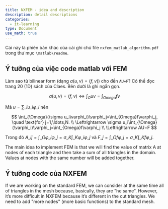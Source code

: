 ```yaml
---
title: NXFEM - idea and description
description: detail descriptions
categories:
  - it-learning
type: Document
use_math: true
---
```


Cái này là phiên bản khác của cái ghi chú file `nxfem_matlab_algorithm.pdf` trong thư mục `\matlab\readme`.

## Ý tưởng của việc code matlab với FEM

Làm sao từ bilinear form (dạng $a(u,v)=(f,v)$) cho đến `AU=F`? Có thể đọc trang 20 (1D) sách của Claes. Bên dưới là ghi ngắn gọn.

$$
a(u,v)=(f,v) 
\Leftrightarrow 
\int_{\Omega}uv=\int_{Omega}fv
$$

Mà $u=\sum\_iu\_i\varphi\_i$ nên

$$
\int_{\Omega}(\sigma u_i\varphi_i)\varphi_j=\int_{Omega}f\varphi_j, \quad \text{for} j=1,\ldots,N. \\
\Leftrightarrow
\sigma u_i\int_{\Omega}(\varphi_i)\varphi_j=\int_{Omega}f\varphi_j \\
\Leftrightarrow
AU=F
$$

Trong đó $A\_{ij}=\int\_{\Omega}\varphi\_i\varphi\_j = \sigma\_K\int\_K\varphi\_i\varphi\_j$ và $F\_j=\int\_{\Omega}f\varphi\_j = \sigma\_K\int\_Kf\varphi\_j$.

The main idea to implement FEM is that we will find the value of matrix A at nodes of each triangle and then take a sum of all triangles in the domain. Values at nodes with the same number will be added together.

## Ý tưởng code của NXFEM

If we are working on the standard FEM, we can consider at the same time all of triangles in the mesh because, basically, they are "he same". However, it’s more difficult in NXFEM because it’s different in the cut triangles. We need to add "more nodes" (more basic functions) to the standard mesh.